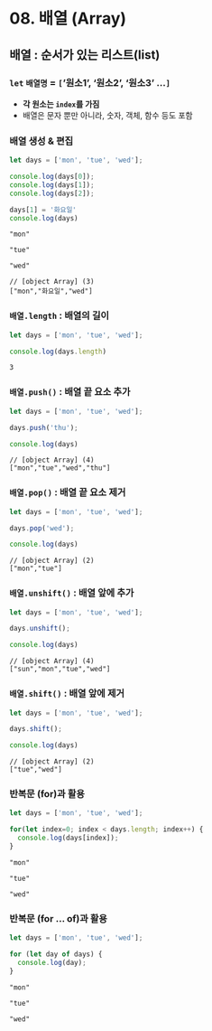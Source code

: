 # 08. 배열 (Array)

## 배열 : 순서가 있는 리스트(list)

### `let` `배열명` = `[`’원소1’, ‘원소2’, ‘원소3’ …`]`

- **각 원소는 `index`를 가짐**
- 배열은 문자 뿐만 아니라, 숫자, 객체, 함수 등도 포함

### 배열 생성 & 편집

```jsx
let days = ['mon', 'tue', 'wed'];

console.log(days[0]);
console.log(days[1]);
console.log(days[2]);

days[1] = '화요일'
console.log(days)
```

```
"mon" 

"tue"

"wed"

// [object Array] (3)
["mon","화요일","wed"]
```

### `배열.length` : 배열의 길이

```jsx
let days = ['mon', 'tue', 'wed'];

console.log(days.length)
```

```
3
```

### `배열.push()` : 배열 끝 요소 추가

```jsx
let days = ['mon', 'tue', 'wed'];

days.push('thu');

console.log(days)
```

```
// [object Array] (4)
["mon","tue","wed","thu"]
```

### `배열.pop()` : 배열 끝 요소 제거

```jsx
let days = ['mon', 'tue', 'wed'];

days.pop('wed');

console.log(days)
```

```
// [object Array] (2)
["mon","tue"]
```

### `배열.unshift()` : 배열 앞에 추가

```jsx
let days = ['mon', 'tue', 'wed'];

days.unshift();

console.log(days)
```

```
// [object Array] (4)
["sun","mon","tue","wed"]
```

### `배열.shift()` : 배열 앞에 제거

```jsx
let days = ['mon', 'tue', 'wed'];

days.shift();

console.log(days)
```

```
// [object Array] (2)
["tue","wed"]
```

### 반복문 (for)과 활용

```jsx
let days = ['mon', 'tue', 'wed'];

for(let index=0; index < days.length; index++) {
  console.log(days[index]);
}
```

```
"mon"

"tue"

"wed"
```

### 반복문 (for … of)과 활용

```jsx
let days = ['mon', 'tue', 'wed'];

for (let day of days) {
  console.log(day);
}
```

```
"mon"

"tue"

"wed"
```